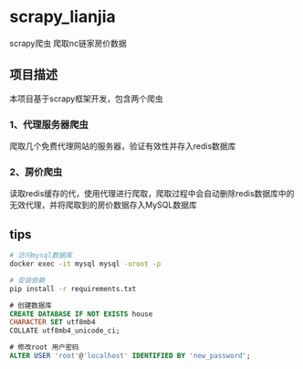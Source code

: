 # scrapy_lianjia
scrapy爬虫 爬取nc链家房价数据

## 项目描述
本项目基于scrapy框架开发，包含两个爬虫
### 1、代理服务器爬虫
爬取几个免费代理网站的服务器，验证有效性并存入redis数据库
### 2、房价爬虫
读取redis缓存的代，使用代理进行爬取，爬取过程中会自动删除redis数据库中的无效代理，并将爬取到的房价数据存入MySQL数据库

## tips 
```sh
# 访问mysql数据库
docker exec -it mysql mysql -uroot -p

# 安装依赖
pip install -r requirements.txt
```

```sql
# 创建数据库
CREATE DATABASE IF NOT EXISTS house
CHARACTER SET utf8mb4
COLLATE utf8mb4_unicode_ci;

# 修改root 用户密码
ALTER USER 'root'@'localhost' IDENTIFIED BY 'new_password';
```

